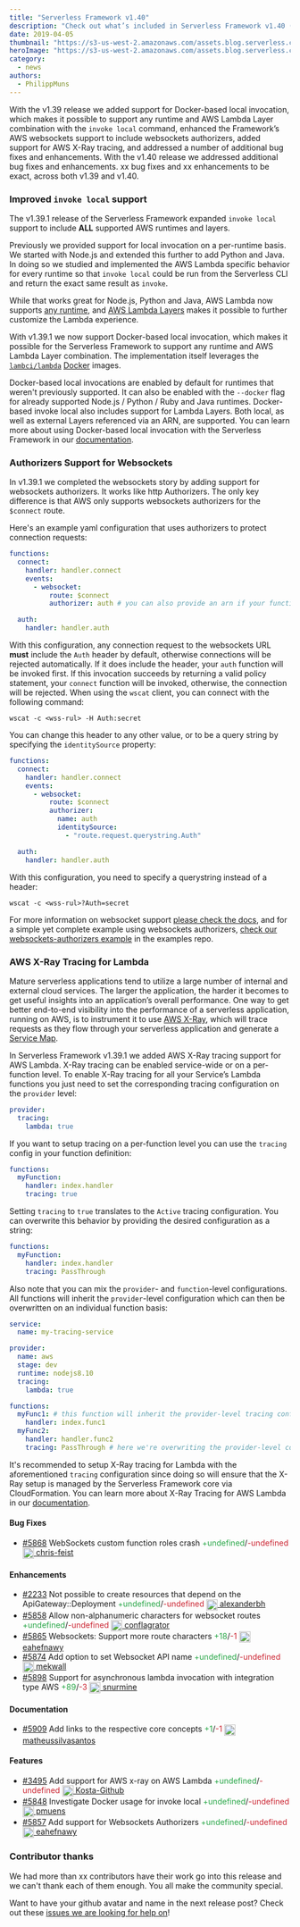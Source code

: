 ```yaml
---
title: "Serverless Framework v1.40"
description: "Check out what’s included in Serverless Framework v1.40 (and v1.39)."
date: 2019-04-05
thumbnail: "https://s3-us-west-2.amazonaws.com/assets.blog.serverless.com/framework-updates/framework-v140-thumb.png"
heroImage: "https://s3-us-west-2.amazonaws.com/assets.blog.serverless.com/framework-updates/framework-v140-header.png"
category:
  - news
authors:
  - PhilippMuns
---
```


With the v1.39 release we added support for Docker-based local invocation, which makes it possible to support any runtime and AWS Lambda Layer combination with the `invoke local` command, enhanced the Framework’s AWS websockets support to include websockets authorizers, added support for AWS X-Ray tracing, and addressed a number of additional bug fixes and enhancements. With the v1.40 release we addressed additional bug fixes and enhancements. xx bug fixes and xx enhancements to be exact, across both v1.39 and v1.40.

### Improved `invoke local` support

The v1.39.1 release of the Serverless Framework expanded `invoke local` support to include **ALL** supported AWS runtimes and layers.

Previously we provided support for local invocation on a per-runtime basis. We started with Node.js and extended this further to add Python and Java. In doing so we studied and implemented the AWS Lambda specific behavior for every runtime so that `invoke local` could be run from the Serverless CLI and return the exact same result as `invoke`.

While that works great for Node.js, Python and Java, AWS Lambda now supports [any runtime](https://aws.amazon.com/blogs/aws/new-for-aws-lambda-use-any-programming-language-and-share-common-components/), and [AWS Lambda Layers](https://docs.aws.amazon.com/lambda/latest/dg/configuration-layers.html) makes it possible to further customize the Lambda experience.

With v1.39.1 we now support Docker-based local invocation, which makes it possible for the Serverless Framework to support any runtime and AWS Lambda Layer combination. The implementation itself leverages the [`lambci/lambda`](https://hub.docker.com/r/lambci/lambda) [Docker](https://docker.com) images.

Docker-based local invocations are enabled by default for runtimes that weren't previously supported. It can also be enabled with the `--docker` flag for already supported Node.js / Python / Ruby and Java runtimes. Docker-based invoke local also includes support for Lambda Layers. Both local, as well as external Layers referenced via an ARN, are supported. You can learn more about using Docker-based local invocation with the Serverless Framework in our [documentation](https://serverless.com/framework/docs/providers/aws/cli-reference/invoke-local/).

### Authorizers Support for Websockets

In v1.39.1 we completed the websockets story by adding support for websockets authorizers. It works like http Authorizers. The only key difference is that AWS only supports websockets authorizers for the `$connect` route.

Here's an example yaml configuration that uses authorizers to protect connection requests:

```yml
functions:
  connect:
    handler: handler.connect
    events:
      - websocket:
          route: $connect
          authorizer: auth # you can also provide an arn if your function is not part of this service

  auth:
    handler: handler.auth
```

With this configuration, any connection request to the websockets URL **must** include the `Auth` header by default, otherwise connections will be rejected automatically. If it does include the header, your `auth` function will be invoked first. If this invocation succeeds by returning a valid policy statement, your `connect` function will be invoked, otherwise, the connection will be rejected. When using the `wscat` client, you can connect with the following command:

```
wscat -c <wss-rul> -H Auth:secret
```

You can change this header to any other value, or to be a query string by specifying the `identitySource` property:

```yml
functions:
  connect:
    handler: handler.connect
    events:
      - websocket:
          route: $connect
          authorizer:
            name: auth
            identitySource:
              - "route.request.querystring.Auth"

  auth:
    handler: handler.auth
```

With this configuration, you need to specify a querystring instead of a header:

```
wscat -c <wss-rul>?Auth=secret
```

For more information on websocket support [please check the docs](https://serverless.com/framework/docs/providers/aws/events/websocket/), and for a simple yet complete example using websockets authorizers, [check our websockets-authorizers example](https://github.com/serverless/examples/tree/master/aws-node-websockets-authorizers) in the examples repo.

### AWS X-Ray Tracing for Lambda

Mature serverless applications tend to utilize a large number of internal and external cloud services. The larger the application, the harder it becomes to get useful insights into an application’s overall performance. One way to get better end-to-end visibility into the performance of a serverless application, running on AWS, is to instrument it to use [AWS X-Ray](https://aws.amazon.com/xray/), which will trace requests as they flow through your serverless application and generate a [Service Map](https://aws.amazon.com/xray/features/#Service_map).

In Serverless Framework v1.39.1 we added AWS X-Ray tracing support for AWS Lambda. X-Ray tracing can be enabled service-wide or on a per-function level. To enable X-Ray tracing for all your Service’s Lambda functions you just need to set the corresponding tracing configuration on the `provider` level:

```yml
provider:
  tracing:
    lambda: true
```

If you want to setup tracing on a per-function level you can use the `tracing` config in your function definition:

```yml
functions:
  myFunction:
    handler: index.handler
    tracing: true
```

Setting `tracing` to `true` translates to the `Active` tracing configuration. You can overwrite this behavior by providing the desired configuration as a string:

```yml
functions:
  myFunction:
    handler: index.handler
    tracing: PassThrough
```

Also note that you can mix the `provider`- and `function`-level configurations. All functions will inherit the `provider`-level configuration which can then be overwritten on an individual function basis:

```yml
service:
  name: my-tracing-service

provider:
  name: aws
  stage: dev
  runtime: nodejs8.10
  tracing:
    lambda: true

functions:
  myFunc1: # this function will inherit the provider-level tracing configuration
    handler: index.func1
  myFunc2:
    handler: handler.func2
    tracing: PassThrough # here we're overwriting the provider-level configuration
```

It's recommended to setup X-Ray tracing for Lambda with the aforementioned `tracing` configuration since doing so will ensure that the X-Ray setup is managed by the Serverless Framework core via CloudFormation. You can learn more about X-Ray Tracing for AWS Lambda in our [documentation](https://serverless.com/framework/docs/providers/aws/guide/functions/#aws-x-ray-tracing).

#### Bug Fixes

- [#5868](https://github.com/serverless/serverless/issues/5868) WebSockets custom function roles crash<a href="https://github.com/serverless/serverless/issues/5868/files?utf8=✓&diff=split" style="text-decoration:none;"> <span style="color:#28a647">+undefined</span>/<span style="color:#cb2431">-undefined</span></a> <a href="https://github.com/chris-feist"> <img src='https://avatars3.githubusercontent.com/u/5295555?v=4' style="vertical-align: middle" alt='' height="20px"> chris-feist</a>

#### Enhancements

- [#2233](https://github.com/serverless/serverless/issues/2233) Not possible to create resources that depend on the ApiGateway::Deployment<a href="https://github.com/serverless/serverless/issues/2233/files?utf8=✓&diff=split" style="text-decoration:none;"> <span style="color:#28a647">+undefined</span>/<span style="color:#cb2431">-undefined</span></a> <a href="https://github.com/alexanderbh"> <img src='https://avatars2.githubusercontent.com/u/172970?v=4' style="vertical-align: middle" alt='' height="20px"> alexanderbh</a>
- [#5858](https://github.com/serverless/serverless/issues/5858) Allow non-alphanumeric characters for websocket routes<a href="https://github.com/serverless/serverless/issues/5858/files?utf8=✓&diff=split" style="text-decoration:none;"> <span style="color:#28a647">+undefined</span>/<span style="color:#cb2431">-undefined</span></a> <a href="https://github.com/conflagrator"> <img src='https://avatars3.githubusercontent.com/u/584514?v=4' style="vertical-align: middle" alt='' height="20px"> conflagrator</a>
- [#5865](https://github.com/serverless/serverless/pull/5865) Websockets: Support more route characters<a href="https://github.com/serverless/serverless/pull/5865/files?utf8=✓&diff=split" style="text-decoration:none;"> <span style="color:#28a647">+18</span>/<span style="color:#cb2431">-1</span></a> <a href="https://github.com/eahefnawy"> <img src='https://avatars1.githubusercontent.com/u/2312463?v=4' style="vertical-align: middle" alt='' height="20px"> eahefnawy</a>
- [#5874](https://github.com/serverless/serverless/issues/5874) Add option to set Websocket API name<a href="https://github.com/serverless/serverless/issues/5874/files?utf8=✓&diff=split" style="text-decoration:none;"> <span style="color:#28a647">+undefined</span>/<span style="color:#cb2431">-undefined</span></a> <a href="https://github.com/mekwall"> <img src='https://avatars2.githubusercontent.com/u/37091?v=4' style="vertical-align: middle" alt='' height="20px"> mekwall</a>
- [#5898](https://github.com/serverless/serverless/pull/5898) Support for asynchronous lambda invocation with integration type AWS<a href="https://github.com/serverless/serverless/pull/5898/files?utf8=✓&diff=split" style="text-decoration:none;"> <span style="color:#28a647">+89</span>/<span style="color:#cb2431">-3</span></a> <a href="https://github.com/snurmine"> <img src='https://avatars0.githubusercontent.com/u/16050765?v=4' style="vertical-align: middle" alt='' height="20px"> snurmine</a>

#### Documentation

- [#5909](https://github.com/serverless/serverless/pull/5909) Add links to the respective core concepts<a href="https://github.com/serverless/serverless/pull/5909/files?utf8=✓&diff=split" style="text-decoration:none;"> <span style="color:#28a647">+1</span>/<span style="color:#cb2431">-1</span></a> <a href="https://github.com/matheussilvasantos"> <img src='https://avatars3.githubusercontent.com/u/14128874?v=4' style="vertical-align: middle" alt='' height="20px"> matheussilvasantos</a>

#### Features

- [#3495](https://github.com/serverless/serverless/issues/3495) Add support for AWS x-ray on AWS Lambda<a href="https://github.com/serverless/serverless/issues/3495/files?utf8=✓&diff=split" style="text-decoration:none;"> <span style="color:#28a647">+undefined</span>/<span style="color:#cb2431">-undefined</span></a> <a href="https://github.com/Kosta-Github"> <img src='https://avatars0.githubusercontent.com/u/2526664?v=4' style="vertical-align: middle" alt='' height="20px"> Kosta-Github</a>
- [#5848](https://github.com/serverless/serverless/issues/5848) Investigate Docker usage for invoke local<a href="https://github.com/serverless/serverless/issues/5848/files?utf8=✓&diff=split" style="text-decoration:none;"> <span style="color:#28a647">+undefined</span>/<span style="color:#cb2431">-undefined</span></a> <a href="https://github.com/pmuens"> <img src='https://avatars3.githubusercontent.com/u/1606004?v=4' style="vertical-align: middle" alt='' height="20px"> pmuens</a>
- [#5857](https://github.com/serverless/serverless/issues/5857) Add support for Websockets Authorizers<a href="https://github.com/serverless/serverless/issues/5857/files?utf8=✓&diff=split" style="text-decoration:none;"> <span style="color:#28a647">+undefined</span>/<span style="color:#cb2431">-undefined</span></a> <a href="https://github.com/eahefnawy"> <img src='https://avatars1.githubusercontent.com/u/2312463?v=4' style="vertical-align: middle" alt='' height="20px"> eahefnawy</a>

### Contributor thanks

We had more than xx contributors have their work go into this release and we can't thank each of them enough. You all make the community special.

Want to have your github avatar and name in the next release post? Check out these [issues we are looking for help on](https://github.com/serverless/serverless/issues?q=is%3Aopen+is%3Aissue+label%3A%22help+wanted%22)!
